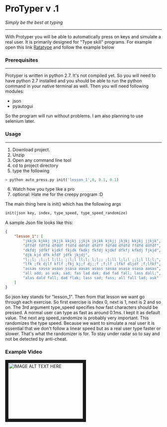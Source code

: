 # ProTyper v .1


_Simply be the best at typing_

---


With Protyper you will be able to automatically press on keys and simulate a real user. It is primarily designed for "Type skill" programs.
For example open this link [Ratatype](http://www.ratatype.com/) and follow the example below

### Prerequisites
---

Protyper is written in python 2.7. It's not compiled yet. So you will need to have python 2.7 installed and you should be able to run the python command in your native terminal as well.
Then you will need following modules:
* json
* pyautogui

So the program will run without problems. I am also planning to use selenium later.

### Usage
---
1. Download project.
2. Unzip
3. Open any command line tool
4. cd to project directory
5. type the following

```python
> python auto_press.py init('lesson_1',0, 0.1, 0.1)

```
6. Watch how you type like a pro
7. optional: Hate me for the creepy program :D

The main thing here is init() which has the following args
```python
init(json key, index, type_speed, type_speed_randomize)
```

A sample Json file looks like this:
```json
{
    "lesson_1": [
        "jkkjk kjkkj jkjjk kkjkj jjkjk jkjkk kjkjj jkjkj kkjkj jjkjk",
        "dffdf fdffd dfddf ffdfd ddfdf dfdff fdfdd dfdfd ffdfd ddfdf",
        "dkfdj jdfkf kjdkf fkjdk fkdkj fkfdj kjdkf dfkfj kfkdj fjkjd",
        "djk kjd dfk kfdf jdfk jkjdj",
        "l;;l; ;l;;l l;ll; ;;l;l ll;l; l;l;; ;l;ll l;l;l ;;l;l ll;l;",
        "lfk ;fk djlf kflf ;fkj kj;f dj;;f ;f;lf ;lfkf dljdf ;f;lfkf",
        "assas sassa asaas ssasa aasas asass sasaa asasa ssasa aasas",
        "all add; as ask; sad; fas lad dak; dad fad fall; lass dall;",
        "alas dald fall; dad flak; lass sad; fass; all fall lad; ask"
    ]
}
````

So json key stands for "lesson_1". Then from that lesson we want go through each exercise. So first exercise is index 0, next is 1, next is 2 and so on.
The 3rd argument type_speed specifies how fast characters should be pressed. A normal user can type as fast as around 0.1ms. I kept it as default value. The next arg
speed_randomize is probably very important. This randomizes the type speed. Because we want to simulate a real user it is essential that we don't follow a 
linear speed but as a real user type faster or slower. That's what the randomizer is for. To stay under radar so to say and not be detected by anti-cheat.


### Example Video
<a href="https://www.youtube.com/embed/RMyX_jbNl2U" target="_blank"><img src="https://i.ytimg.com/vi/RMyX_jbNl2U/1.jpg" 
alt="IMAGE ALT TEXT HERE" width="240" height="180" border="10" /></a>
